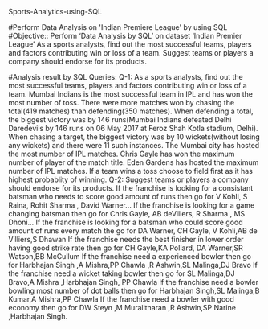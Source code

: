 Sports-Analytics-using-SQL

#Perform Data Analysis on 'Indian Premiere League' by using SQL
#Objective::
Perform ‘Data Analysis by SQL’ on dataset ‘Indian Premier League’
As a sports analysts, find out the most successful teams, players and factors contributing win or loss of a team.
Suggest teams or players a company should endorse for its products.


#Analysis result by SQL Queries:
Q-1: As a sports analysts, find out the most successful teams, players and factors contributing win or loss of a team.
Mumbai Indians is the most successful team in IPL and has won the most number of toss.
There were more matches won by chasing the total(419 matches) than defending(350 matches).
When defending a total, the biggest victory was by 146 runs(Mumbai Indians defeated Delhi Daredevils by 146 runs on 06 May 2017 at Feroz Shah Kotla stadium, Delhi).
When chasing a target, the biggest victory was by 10 wickets(without losing any wickets) and there were 11 such instances.
The Mumbai city has hosted the most number of IPL matches.
Chris Gayle has won the maximum number of player of the match title.
Eden Gardens has hosted the maximum number of IPL matches.
If a team wins a toss choose to field first as it has highest probablity of winning.
Q-2: Suggest teams or players a company should endorse for its products.
If the franchise is looking for a consistant batsman who needs to score good amount of runs then go for V Kohli, S Raina, Rohit Sharma , David Warner...
If the franchise is looking for a game changing batsman then go for Chris Gayle, AB deVillers, R Sharma , MS Dhoni...
If the franchise is looking for a batsman who could score good amount of runs every match the go for DA Warner, CH Gayle, V Kohli,AB de Villiers,S Dhawan
If the franchise needs the best finisher in lower order having good strike rate then go for CH Gayle,KA Pollard, DA Warner,SR Watson,BB McCullum
If the franchise need a experienced bowler then go for Harbhajan Singh ,A Mishra,PP Chawla ,R Ashwin,SL Malinga,DJ Bravo
If the franchise need a wicket taking bowler then go for SL Malinga,DJ Bravo,A Mishra ,Harbhajan Singh, PP Chawla
If the franchise need a bowler bowling most number of dot balls then go for Harbhajan Singh,SL Malinga,B Kumar,A Mishra,PP Chawla
If the franchise need a bowler with good economy then go for DW Steyn ,M Muralitharan ,R Ashwin,SP Narine ,Harbhajan Singh.
